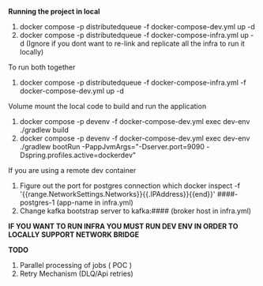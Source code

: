 **Running the project in local**
1. docker compose -p distributedqueue -f docker-compose-dev.yml up -d
2. docker compose -p distributedqueue -f docker-compose-infra.yml up -d (Ignore if you dont want to re-link and replicate all the infra to run it locally)

To run both together
1. docker compose -p distributedqueue -f docker-compose-infra.yml -f docker-compose-dev.yml up -d

Volume mount the local code to build and run the application
1. docker compose -p devenv -f docker-compose-dev.yml exec dev-env ./gradlew build
2. docker compose -p devenv -f docker-compose-dev.yml exec dev-env ./gradlew bootRun -PappJvmArgs="-Dserver.port=9090 -Dspring.profiles.active=dockerdev"

 If you are using a remote dev container
1. Figure out the port for postgres connection which
   docker inspect -f '{{range.NetworkSettings.Networks}}{{.IPAddress}}{{end}}' ####-postgres-1 (app-name in infra.yml)
2. Change kafka bootstrap server to kafka:#### (broker host in infra.yml)

**IF YOU WANT TO RUN INFRA YOU MUST RUN DEV ENV IN ORDER TO LOCALLY SUPPORT NETWORK BRIDGE**


**TODO**
1. Parallel processing of jobs ( POC )
2. Retry Mechanism (DLQ/Api retries)
